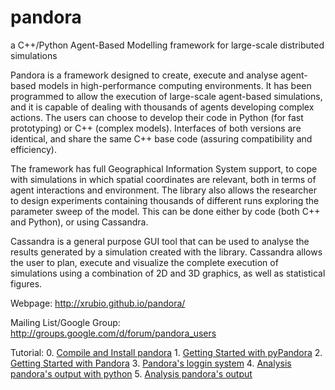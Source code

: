 pandora
=======
a C++/Python Agent-Based Modelling framework for large-scale distributed simulations

Pandora is a framework designed to create, execute and analyse agent-based models in high-performance computing environments. It has been programmed to allow the execution of large-scale agent-based simulations, and it is capable of dealing with thousands of agents developing complex actions. The users can choose to develop their code in Python (for fast prototyping) or C++ (complex models). Interfaces of both versions are identical, and share the same C++ base code (assuring compatibility and efficiency).

The framework has full Geographical Information System support, to cope with simulations in which spatial coordinates are relevant, both in terms of agent interactions and environment. The library also allows the researcher to design experiments containing thousands of different runs exploring the parameter sweep of the model. This can be done either by code (both C++ and Python), or using Cassandra.

Cassandra is a general purpose GUI tool that can be used to analyse the results generated by a simulation created with the library. Cassandra allows the user to plan, execute and visualize the complete execution of simulations using a combination of 2D and 3D graphics, as well as statistical figures.

Webpage: http://xrubio.github.io/pandora/

Mailing List/Google Group: http://groups.google.com/d/forum/pandora_users

Tutorial:
	0. [Compile and Install pandora](docs/tutorials/00_installing.txt) 
	1. [Getting Started with pyPandora](docs/tutorials/01_getting_started_pyPandora.txt)
	2. [Getting Started with Pandora](docs/tutorials/02_getting_started_pandora.txt)
	3. [Pandora's loggin system](docs/tutorials/03_logging_system.txt)
	4. [Analysis pandora's output with python](docs/tutorials/04_pyanalysis.txt)
	5. [Analysis pandora's output](docs/tutorials/05_analysis.txt)



